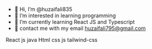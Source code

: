 - 👋 Hi, I’m @huzaifali835
- 👀 I’m interested in learning programming
- 🌱 I’m currently learning React JS and Typescript
- 💞️ contact me with my email huzaifali795@gmail.com

React js java Html css js tailwind-css
<!---
huzaifali835/huzaifali835 is a ✨ special ✨ repository because its `README.md` (this file) appears on your GitHub profile.
You can click the Preview link to take a look at your changes.
--->
